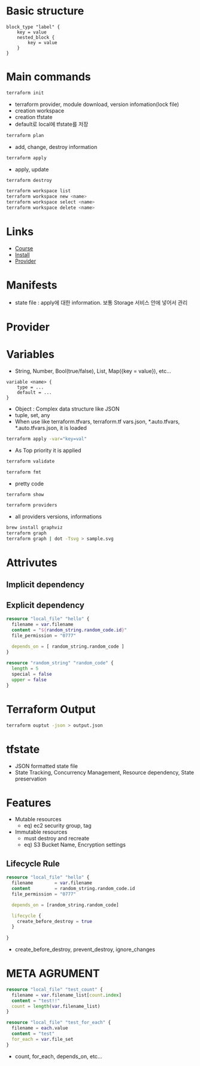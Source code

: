 # Basic structure
```
block_type "label" {
    key = value
    nested_block {
        key = value
    }
}
```

# Main commands
```bash
terraform init
```
- terraform provider, module download, version infomation(lock file)
- creation workspace
- creation tfstate
- default로 local에 tfstate를 저장

```bash
terraform plan
```
- add, change, destroy information

```bash
terraform apply
```
- apply, update

```bash
terraform destroy
```

```bash
terraform workspace list
terraform workspace new <name>
terraform workspace select <name>
terraform workspace delete <name>
```

# Links
- [Course](https://github.com/dimz119/learn-terraform)
- [Install](https://developer.hashicorp.com/terraform/tutorials/aws-get-started/install-cli)
- [Provider](https://registry.terraform.io/providers/hashicorp/local/latest/docs/resources/file)

# Manifests
- state file : apply에 대한 information. 보통 Storage 서비스 안에 넣어서 관리

# Provider

# Variables
- String, Number, Bool(true/false), List, Map({key = value}), etc...

```
variable <name> {
    type = ...
    default = ...
}
```
- Object : Complex data structure like JSON
- tuple, set, any
- When use like terraform.tfvars, terraform.tf vars.json, *.auto.tfvars, *.auto.tfvars.json, it is loaded

```bash 
terraform apply -var="key=val"
```
- As Top priority it is applied

```bash
terraform validate
```

```bash
terraform fmt
```
- pretty code

```bash
terraform show
```

```bash
terraform providers
```
- all providers versions, informations

```bash
brew install graphviz
terraform graph 
terraform graph | dot -Tsvg > sample.svg
```

# Attrivutes
## Implicit dependency
## Explicit dependency
```tf
resource "local_file" "hello" {
  filename = var.filename
  content = "${random_string.random_code.id}"
  file_permission = "0777"

  depends_on = [ random_string.random_code ]
}
 
resource "random_string" "random_code" {
  length = 5
  special = false
  upper = false
}
```

# Terraform Output
```bash
terraform ouptut -json > output.json
```

# tfstate
- JSON formatted state file
- State Tracking, Concurrency Management, Resource dependency, State preservation

# Features
- Mutable resources
  - eq) ec2 security group, tag
- Immutable resources
  - must destroy and recreate
  - eq) S3 Bucket Name, Encryption settings

## Lifecycle Rule
```tf
resource "local_file" "hello" {
  filename        = var.filename
  content         = random_string.random_code.id
  file_permission = "0777"

  depends_on = [random_string.random_code]

  lifecycle {
    create_before_destroy = true
  }
  
}
```
- create_before_destroy, prevent_destroy, ignore_changes

# META AGRUMENT
```tf
resource "local_file" "test_count" {
  filename = var.filename_list[count.index]
  content = "test!!"
  count = length(var.filename_list)
}

resource "local_file" "test_for_each" {
  filename = each.value
  content = "test"
  for_each = var.file_set
}
```
- count, for_each, depends_on, etc...
